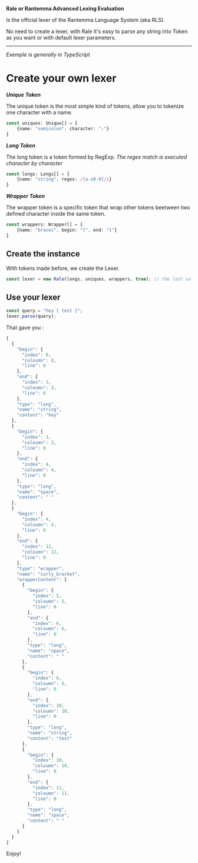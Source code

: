 **Rale or Rantemma Advanced Lexing Evaluation**

Is the official lexer of the Rantemma Language System (aka RLS).

No need to create a lexer, with Rale it's easy to parse any string into Token as you want or with default lexer parameters.

***

*Exemple is generally in TypeScript*

# Create your own lexer

**_Unique Token_**

The unique token is the most simple kind of tokens, allow you to tokenize one character with a name.

```ts
const uniques: Unique[] = {
    {name: "semicolon", character: ";"}
}
```

**_Long Token_**

The long token is a token formed by RegExp.
*The regex match is executed character by character*

```ts
const longs: Longs[] = {
    {name: "string", regex: /[a-z0-9]/i}
}
```

**_Wrapper Token_**

The wrapper token is a specific token that wrap other tokens beetween two defined character inside the same token.

```ts
const wrappers: Wrapper[] = {
    {name: "braces", begin: "{", end: "}"}
}
```

## Create the instance

With tokens made before, we create the Lexer.

```js
const lexer = new Rale(longs, uniques, wrappers, true); // the last value is for tokenizing unknown tokens.
```

## Use your lexer

```js
const query = "hey { test }";
lexer.parse(query);
```

That gave you :

```js
[
  {
    "begin": {
      "index": 0,
      "coloumn": 0,
      "line": 0
    },
    "end": {
      "index": 3,
      "coloumn": 3,
      "line": 0
    },
    "type": "long",
    "name": "string",
    "content": "hey"
  },
  {
    "begin": {
      "index": 3,
      "coloumn": 3,
      "line": 0
    },
    "end": {
      "index": 4,
      "coloumn": 4,
      "line": 0
    },
    "type": "long",
    "name": "space",
    "content": " "
  },
  {
    "begin": {
      "index": 4,
      "coloumn": 4,
      "line": 0
    },
    "end": {
      "index": 12,
      "coloumn": 12,
      "line": 0
    },
    "type": "wrapper",
    "name": "curly_bracket",
    "wrapperContent": [
      {
        "begin": {
          "index": 5,
          "coloumn": 5,
          "line": 0
        },
        "end": {
          "index": 6,
          "coloumn": 6,
          "line": 0
        },
        "type": "long",
        "name": "space",
        "content": " "
      },
      {
        "begin": {
          "index": 6,
          "coloumn": 6,
          "line": 0
        },
        "end": {
          "index": 10,
          "coloumn": 10,
          "line": 0
        },
        "type": "long",
        "name": "string",
        "content": "test"
      },
      {
        "begin": {
          "index": 10,
          "coloumn": 10,
          "line": 0
        },
        "end": {
          "index": 11,
          "coloumn": 11,
          "line": 0
        },
        "type": "long",
        "name": "space",
        "content": " "
      }
    ]
  }
]
```

Enjoy!